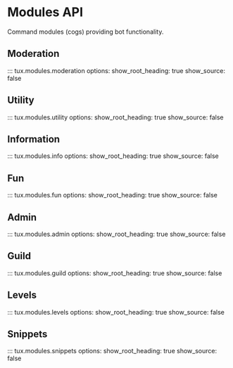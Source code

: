# Modules API

Command modules (cogs) providing bot functionality.

## Moderation

::: tux.modules.moderation
    options:
      show_root_heading: true
      show_source: false

## Utility

::: tux.modules.utility
    options:
      show_root_heading: true
      show_source: false

## Information

::: tux.modules.info
    options:
      show_root_heading: true
      show_source: false

## Fun

::: tux.modules.fun
    options:
      show_root_heading: true
      show_source: false

## Admin

::: tux.modules.admin
    options:
      show_root_heading: true
      show_source: false

## Guild

::: tux.modules.guild
    options:
      show_root_heading: true
      show_source: false

## Levels

::: tux.modules.levels
    options:
      show_root_heading: true
      show_source: false

## Snippets

::: tux.modules.snippets
    options:
      show_root_heading: true
      show_source: false
